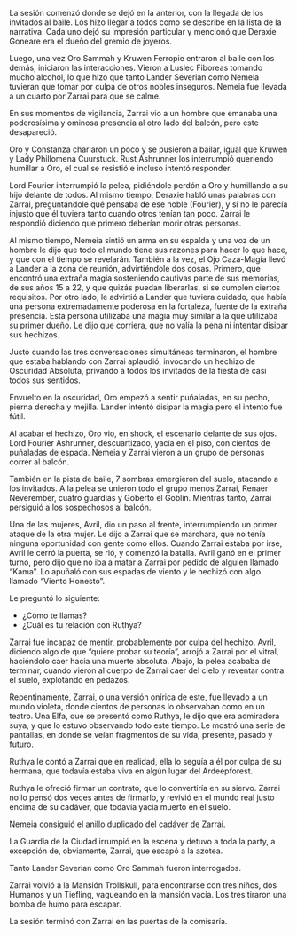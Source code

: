 La sesión comenzó donde se dejó en la anterior, con la llegada de los invitados al baile. Los hizo llegar a todos como se describe en la lista de la narrativa. Cada uno dejó su impresión particular y mencionó que Deraxie Goneare era el dueño del gremio de joyeros.

Luego, una vez Oro Sammah y Kruwen Ferropie entraron al baile con los demás, iniciaron las interacciones. Vieron a Luslec Fiboreas tomando mucho alcohol, lo que hizo que tanto Lander Severian como Nemeia tuvieran que tomar por culpa de otros nobles inseguros. Nemeia fue llevada a un cuarto por Zarrai para que se calme.

En sus momentos de vigilancia, Zarrai vio a un hombre que emanaba una poderosísima y ominosa presencia al otro lado del balcón, pero este desapareció.

Oro y Constanza charlaron un poco y se pusieron a bailar, igual que Kruwen y Lady Phillomena Cuurstuck. Rust Ashrunner los interrumpió queriendo humillar a Oro, el cual se resistió e incluso intentó responder.

Lord Fourier interrumpió la pelea, pidiéndole perdón a Oro y humillando a su hijo delante de todos. Al mismo tiempo, Deraxie habló unas palabras con Zarrai, preguntándole qué pensaba de ese noble (Fourier), y si no le parecía injusto que él tuviera tanto cuando otros tenían tan poco. Zarrai le respondió diciendo que primero deberían morir otras personas.

Al mismo tiempo, Nemeia sintió un arma en su espalda y una voz de un hombre le dijo que todo el mundo tiene sus razones para hacer lo que hace, y que con el tiempo se revelarán. También a la vez, el Ojo Caza-Magia llevó a Lander a la zona de reunión, advirtiéndole dos cosas. Primero, que encontró una extraña magia sosteniendo cautivas parte de sus memorias, de sus años 15 a 22, y que quizás puedan liberarlas, si se cumplen ciertos requisitos. Por otro lado, le advirtió a Lander que tuviera cuidado, que había una persona extremadamente poderosa en la fortaleza, fuente de la extraña presencia. Esta persona utilizaba una magia muy similar a la que utilizaba su primer dueño. Le dijo que corriera, que no valía la pena ni intentar disipar sus hechizos.

Justo cuando las tres conversaciones simultáneas terminaron, el hombre que estaba hablando con Zarrai aplaudió, invocando un hechizo de Oscuridad Absoluta, privando a todos los invitados de la fiesta de casi todos sus sentidos.

Envuelto en la oscuridad, Oro empezó a sentir puñaladas, en su pecho, pierna derecha y mejilla. Lander intentó disipar la magia pero el intento fue fútil.

Al acabar el hechizo, Oro vio, en shock, el escenario delante de sus ojos. Lord Fourier Ashrunner, descuartizado, yacía en el piso, con cientos de puñaladas de espada. Nemeia y Zarrai vieron a un grupo de personas correr al balcón.

También en la pista de baile, 7 sombras emergieron del suelo, atacando a los invitados. A la pelea se unieron todo el grupo menos Zarrai, Renaer Neverember, cuatro guardias y Goberto el Goblin. Mientras tanto, Zarrai persiguió a los sospechosos al balcón.

Una de las mujeres, Avril, dio un paso al frente, interrumpiendo un primer ataque de la otra mujer. Le dijo a Zarrai que se marchara, que no tenía ninguna oportunidad con gente como ellos. Cuando Zarrai estaba por irse, Avril le cerró la puerta, se rió, y comenzó la batalla. Avril ganó en el primer turno, pero dijo que no iba a matar a Zarrai por pedido de alguien llamado “Kama”. Lo apuñaló con sus espadas de viento y le hechizó con algo llamado “Viento Honesto”.

Le preguntó lo siguiente:
- ¿Cómo te llamas?
- ¿Cuál es tu relación con Ruthya?

Zarrai fue incapaz de mentir, probablemente por culpa del hechizo. Avril, diciendo algo de que “quiere probar su teoría”, arrojó a Zarrai por el vitral, haciéndolo caer hacia una muerte absoluta. Abajo, la pelea acababa de terminar, cuando vieron al cuerpo de Zarrai caer del cielo y reventar contra el suelo, explotando en pedazos.

Repentinamente, Zarrai, o una versión onírica de este, fue llevado a un mundo violeta, donde cientos de personas lo observaban como en un teatro. Una Elfa, que se presentó como Ruthya, le dijo que era admiradora suya, y que lo estuvo observando todo este tiempo. Le mostró una serie de pantallas, en donde se veían fragmentos de su vida, presente, pasado y futuro.

Ruthya le contó a Zarrai que en realidad, ella lo seguía a él por culpa de su hermana, que todavía estaba viva en algún lugar del Ardeepforest.

Ruthya le ofreció firmar un contrato, que lo convertiría en su siervo. Zarrai no lo pensó dos veces antes de firmarlo, y revivió en el mundo real justo encima de su cadáver, que todavía yacía muerto en el suelo.

Nemeia consiguió el anillo duplicado del cadáver de Zarrai.

La Guardia de la Ciudad irrumpió en la escena y detuvo a toda la party, a excepción de, obviamente, Zarrai, que escapó a la azotea.

Tanto Lander Severian como Oro Sammah fueron interrogados.

Zarrai volvió a la Mansión Trollskull, para encontrarse con tres niños, dos Humanos y un Tiefling, vagueando en la mansión vacía. Los tres tiraron una bomba de humo para escapar.

La sesión terminó con Zarrai en las puertas de la comisaría.
